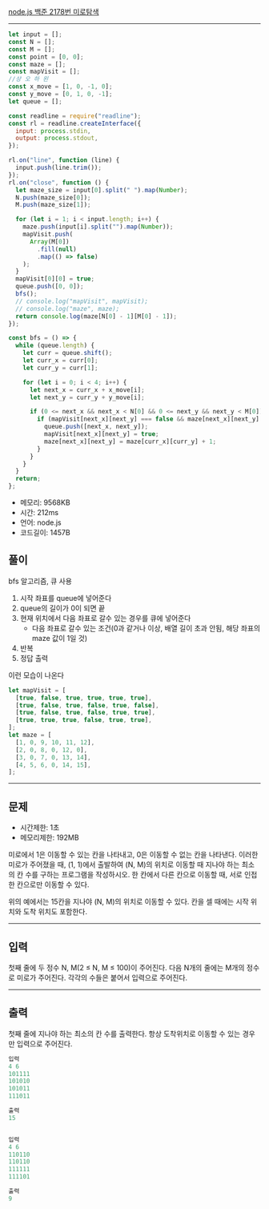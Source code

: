 [node.js 백준 2178번 미로탐색](https://www.acmicpc.net/problem/2178)

---

```javascript
let input = [];
const N = [];
const M = [];
const point = [0, 0];
const maze = [];
const mapVisit = [];
//상 오 하 왼
const x_move = [1, 0, -1, 0];
const y_move = [0, 1, 0, -1];
let queue = [];

const readline = require("readline");
const rl = readline.createInterface({
  input: process.stdin,
  output: process.stdout,
});

rl.on("line", function (line) {
  input.push(line.trim());
});
rl.on("close", function () {
  let maze_size = input[0].split(" ").map(Number);
  N.push(maze_size[0]);
  M.push(maze_size[1]);

  for (let i = 1; i < input.length; i++) {
    maze.push(input[i].split("").map(Number));
    mapVisit.push(
      Array(M[0])
        .fill(null)
        .map(() => false)
    );
  }
  mapVisit[0][0] = true;
  queue.push([0, 0]);
  bfs();
  // console.log("mapVisit", mapVisit);
  // console.log("maze", maze);
  return console.log(maze[N[0] - 1][M[0] - 1]);
});

const bfs = () => {
  while (queue.length) {
    let curr = queue.shift();
    let curr_x = curr[0];
    let curr_y = curr[1];

    for (let i = 0; i < 4; i++) {
      let next_x = curr_x + x_move[i];
      let next_y = curr_y + y_move[i];

      if (0 <= next_x && next_x < N[0] && 0 <= next_y && next_y < M[0]) {
        if (mapVisit[next_x][next_y] === false && maze[next_x][next_y] === 1) {
          queue.push([next_x, next_y]);
          mapVisit[next_x][next_y] = true;
          maze[next_x][next_y] = maze[curr_x][curr_y] + 1;
        }
      }
    }
  }
  return;
};
```

- 메모리: 9568KB
- 시간: 212ms
- 언어: node.js
- 코드길이: 1457B

## 풀이

bfs 알고리즘, 큐 사용

1. 시작 좌표를 queue에 넣어준다
2. queue의 길이가 0이 되면 끝
3. 현재 위치에서 다음 좌표로 갈수 있는 경우를 큐에 넣어준다
   - 다음 좌표로 갈수 있는 조건(0과 같거나 이상, 배열 길이 초과 안됨, 해당 좌표의 maze 값이 1일 것)
4. 반복
5. 정답 출력

이런 모습이 나온다

```javascript
let mapVisit = [
  [true, false, true, true, true, true],
  [true, false, true, false, true, false],
  [true, false, true, false, true, true],
  [true, true, true, false, true, true],
];
let maze = [
  [1, 0, 9, 10, 11, 12],
  [2, 0, 8, 0, 12, 0],
  [3, 0, 7, 0, 13, 14],
  [4, 5, 6, 0, 14, 15],
];
```

---

## 문제

- 시간제한: 1초
- 메모리제한: 192MB

미로에서 1은 이동할 수 있는 칸을 나타내고, 0은 이동할 수 없는 칸을 나타낸다. 이러한 미로가 주어졌을 때, (1, 1)에서 출발하여 (N, M)의 위치로 이동할 때 지나야 하는 최소의 칸 수를 구하는 프로그램을 작성하시오. 한 칸에서 다른 칸으로 이동할 때, 서로 인접한 칸으로만 이동할 수 있다.

위의 예에서는 15칸을 지나야 (N, M)의 위치로 이동할 수 있다. 칸을 셀 때에는 시작 위치와 도착 위치도 포함한다.

---

## 입력

첫째 줄에 두 정수 N, M(2 ≤ N, M ≤ 100)이 주어진다. 다음 N개의 줄에는 M개의 정수로 미로가 주어진다. 각각의 수들은 붙어서 입력으로 주어진다.

---

## 출력

첫째 줄에 지나야 하는 최소의 칸 수를 출력한다. 항상 도착위치로 이동할 수 있는 경우만 입력으로 주어진다.

```javascript
입력
4 6
101111
101010
101011
111011

출력
15


입력
4 6
110110
110110
111111
111101

출력
9
```
